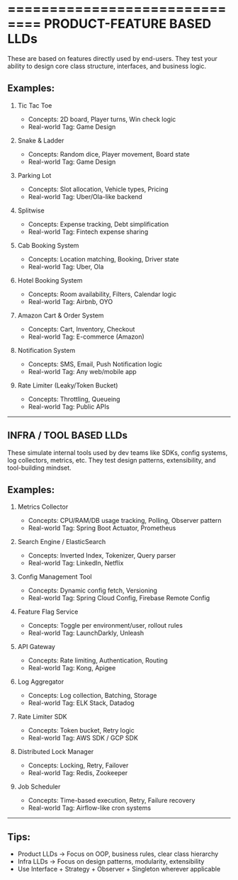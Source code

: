 ==============================
PRODUCT-FEATURE BASED LLDs
==============================

These are based on features directly used by end-users. They test your ability to design core class structure, interfaces, and business logic.

## Examples:

1. Tic Tac Toe

   - Concepts: 2D board, Player turns, Win check logic
   - Real-world Tag: Game Design

2. Snake & Ladder

   - Concepts: Random dice, Player movement, Board state
   - Real-world Tag: Game Design

3. Parking Lot

   - Concepts: Slot allocation, Vehicle types, Pricing
   - Real-world Tag: Uber/Ola-like backend

4. Splitwise

   - Concepts: Expense tracking, Debt simplification
   - Real-world Tag: Fintech expense sharing

5. Cab Booking System

   - Concepts: Location matching, Booking, Driver state
   - Real-world Tag: Uber, Ola

6. Hotel Booking System

   - Concepts: Room availability, Filters, Calendar logic
   - Real-world Tag: Airbnb, OYO

7. Amazon Cart & Order System

   - Concepts: Cart, Inventory, Checkout
   - Real-world Tag: E-commerce (Amazon)

8. Notification System

   - Concepts: SMS, Email, Push Notification logic
   - Real-world Tag: Any web/mobile app

9. Rate Limiter (Leaky/Token Bucket)
   - Concepts: Throttling, Queueing
   - Real-world Tag: Public APIs

---

## INFRA / TOOL BASED LLDs

These simulate internal tools used by dev teams like SDKs, config systems, log collectors, metrics, etc. They test design patterns, extensibility, and tool-building mindset.

## Examples:

1. Metrics Collector

   - Concepts: CPU/RAM/DB usage tracking, Polling, Observer pattern
   - Real-world Tag: Spring Boot Actuator, Prometheus

2. Search Engine / ElasticSearch

   - Concepts: Inverted Index, Tokenizer, Query parser
   - Real-world Tag: LinkedIn, Netflix

3. Config Management Tool

   - Concepts: Dynamic config fetch, Versioning
   - Real-world Tag: Spring Cloud Config, Firebase Remote Config

4. Feature Flag Service

   - Concepts: Toggle per environment/user, rollout rules
   - Real-world Tag: LaunchDarkly, Unleash

5. API Gateway

   - Concepts: Rate limiting, Authentication, Routing
   - Real-world Tag: Kong, Apigee

6. Log Aggregator

   - Concepts: Log collection, Batching, Storage
   - Real-world Tag: ELK Stack, Datadog

7. Rate Limiter SDK

   - Concepts: Token bucket, Retry logic
   - Real-world Tag: AWS SDK / GCP SDK

8. Distributed Lock Manager

   - Concepts: Locking, Retry, Failover
   - Real-world Tag: Redis, Zookeeper

9. Job Scheduler
   - Concepts: Time-based execution, Retry, Failure recovery
   - Real-world Tag: Airflow-like cron systems

---

## Tips:

- Product LLDs → Focus on OOP, business rules, clear class hierarchy
- Infra LLDs → Focus on design patterns, modularity, extensibility
- Use Interface + Strategy + Observer + Singleton wherever applicable
